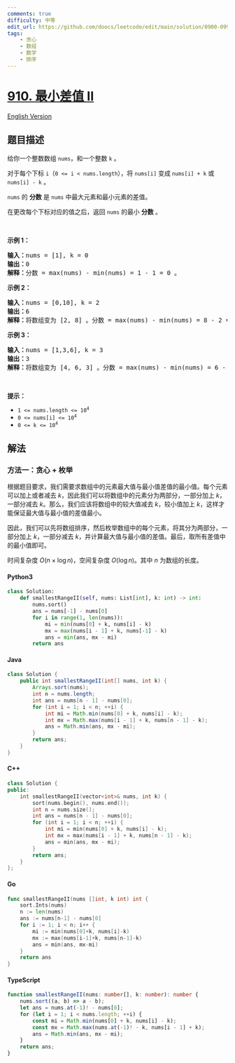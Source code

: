 ```yaml
---
comments: true
difficulty: 中等
edit_url: https://github.com/doocs/leetcode/edit/main/solution/0900-0999/0910.Smallest%20Range%20II/README.md
tags:
    - 贪心
    - 数组
    - 数学
    - 排序
---
```


<!-- problem:start -->

# [910. 最小差值 II](https://leetcode.cn/problems/smallest-range-ii)

[English Version](/solution/0900-0999/0910.Smallest%20Range%20II/README_EN.md)

## 题目描述

<!-- description:start -->

<p>给你一个整数数组 <code>nums</code>，和一个整数&nbsp;<code>k</code> 。</p>

<p>对于每个下标 <code>i</code>（<code>0 &lt;= i &lt; nums.length</code>），将 <code>nums[i]</code> 变成<strong> </strong> <code>nums[i] + k</code> 或 <code>nums[i] - k</code> 。</p>

<p><code>nums</code> 的 <strong>分数</strong> 是 <code>nums</code> 中最大元素和最小元素的差值。</p>

<p>在更改每个下标对应的值之后，返回 <code>nums</code> 的最小 <strong>分数</strong> 。</p>

<p>&nbsp;</p>

<ol>
</ol>

<p><strong>示例 1：</strong></p>

<pre>
<strong>输入：</strong>nums = [1], k = 0
<strong>输出：</strong>0
<strong>解释：</strong>分数 = max(nums) - min(nums) = 1 - 1 = 0 。
</pre>

<p><strong>示例 2：</strong></p>

<pre>
<strong>输入：</strong>nums = [0,10], k = 2
<strong>输出：</strong>6
<strong>解释：</strong>将数组变为 [2, 8] 。分数 = max(nums) - min(nums) = 8 - 2 = 6 。
</pre>

<p><strong>示例 3：</strong></p>

<pre>
<strong>输入：</strong>nums = [1,3,6], k = 3
<strong>输出：</strong>3
<strong>解释：</strong>将数组变为 [4, 6, 3] 。分数 = max(nums) - min(nums) = 6 - 3 = 3 。
</pre>

<p>&nbsp;</p>

<p><strong>提示：</strong></p>

<ul>
	<li><code>1 &lt;= nums.length &lt;= 10<sup>4</sup></code></li>
	<li><code>0 &lt;= nums[i] &lt;= 10<sup>4</sup></code></li>
	<li><code>0 &lt;= k &lt;= 10<sup>4</sup></code></li>
</ul>

<!-- description:end -->

## 解法

<!-- solution:start -->

### 方法一：贪心 + 枚举

根据题目要求，我们需要求数组中的元素最大值与最小值差值的最小值。每个元素可以加上或者减去 $k$，因此我们可以将数组中的元素分为两部分，一部分加上 $k$，一部分减去 $k$。那么，我们应该将数组中的较大值减去 $k$，较小值加上 $k$，这样才能保证最大值与最小值的差值最小。

因此，我们可以先将数组排序，然后枚举数组中的每个元素，将其分为两部分，一部分加上 $k$，一部分减去 $k$，并计算最大值与最小值的差值。最后，取所有差值中的最小值即可。

时间复杂度 $O(n \times \log n)$，空间复杂度 $O(\log n)$。其中 $n$ 为数组的长度。

<!-- tabs:start -->

#### Python3

```python
class Solution:
    def smallestRangeII(self, nums: List[int], k: int) -> int:
        nums.sort()
        ans = nums[-1] - nums[0]
        for i in range(1, len(nums)):
            mi = min(nums[0] + k, nums[i] - k)
            mx = max(nums[i - 1] + k, nums[-1] - k)
            ans = min(ans, mx - mi)
        return ans
```

#### Java

```java
class Solution {
    public int smallestRangeII(int[] nums, int k) {
        Arrays.sort(nums);
        int n = nums.length;
        int ans = nums[n - 1] - nums[0];
        for (int i = 1; i < n; ++i) {
            int mi = Math.min(nums[0] + k, nums[i] - k);
            int mx = Math.max(nums[i - 1] + k, nums[n - 1] - k);
            ans = Math.min(ans, mx - mi);
        }
        return ans;
    }
}
```

#### C++

```cpp
class Solution {
public:
    int smallestRangeII(vector<int>& nums, int k) {
        sort(nums.begin(), nums.end());
        int n = nums.size();
        int ans = nums[n - 1] - nums[0];
        for (int i = 1; i < n; ++i) {
            int mi = min(nums[0] + k, nums[i] - k);
            int mx = max(nums[i - 1] + k, nums[n - 1] - k);
            ans = min(ans, mx - mi);
        }
        return ans;
    }
};
```

#### Go

```go
func smallestRangeII(nums []int, k int) int {
	sort.Ints(nums)
	n := len(nums)
	ans := nums[n-1] - nums[0]
	for i := 1; i < n; i++ {
		mi := min(nums[0]+k, nums[i]-k)
		mx := max(nums[i-1]+k, nums[n-1]-k)
		ans = min(ans, mx-mi)
	}
	return ans
}
```

#### TypeScript

```ts
function smallestRangeII(nums: number[], k: number): number {
    nums.sort((a, b) => a - b);
    let ans = nums.at(-1)! - nums[0];
    for (let i = 1; i < nums.length; ++i) {
        const mi = Math.min(nums[0] + k, nums[i] - k);
        const mx = Math.max(nums.at(-1)! - k, nums[i - 1] + k);
        ans = Math.min(ans, mx - mi);
    }
    return ans;
}
```

<!-- tabs:end -->

<!-- solution:end -->

<!-- problem:end -->
